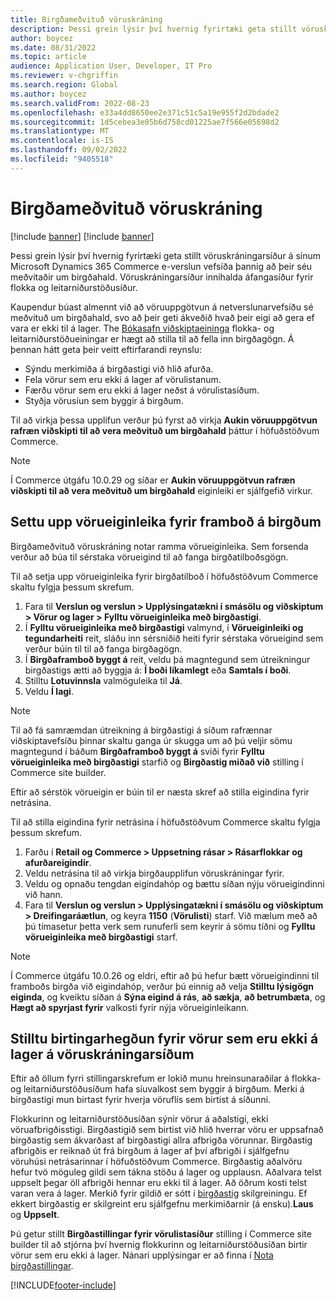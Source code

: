```yaml
---
title: Birgðameðvituð vöruskráning
description: Þessi grein lýsir því hvernig fyrirtæki geta stillt vöruskráningarsíður á sínum Microsoft Dynamics 365 Commerce e-verslun vefsíða þannig að þeir séu meðvitaðir um birgðahald.
author: boycez
ms.date: 08/31/2022
ms.topic: article
audience: Application User, Developer, IT Pro
ms.reviewer: v-chgriffin
ms.search.region: Global
ms.author: boycez
ms.search.validFrom: 2022-08-23
ms.openlocfilehash: e33a4dd8650ee2e371c51c5a19e955f2d2bdade2
ms.sourcegitcommit: 1d5cebea3e05b6d758cd01225ae7f566e05698d2
ms.translationtype: MT
ms.contentlocale: is-IS
ms.lasthandoff: 09/02/2022
ms.locfileid: "9405518"
---
```

# <a name="inventory-aware-product-listing"></a>Birgðameðvituð vöruskráning

[!include [banner](../includes/banner.md)]
[!include [banner](../includes/preview-banner.md)]

Þessi grein lýsir því hvernig fyrirtæki geta stillt vöruskráningarsíður á sínum Microsoft Dynamics 365 Commerce e-verslun vefsíða þannig að þeir séu meðvitaðir um birgðahald. Vöruskráningarsíður innihalda áfangasíður fyrir flokka og leitarniðurstöðusíður.

Kaupendur búast almennt við að vöruuppgötvun á netverslunarvefsíðu sé meðvituð um birgðahald, svo að þeir geti ákveðið hvað þeir eigi að gera ef vara er ekki til á lager. The [Bókasafn viðskiptaeininga](starter-kit-overview.md) flokka- og leitarniðurstöðueiningar er hægt að stilla til að fella inn birgðagögn. Á þennan hátt geta þeir veitt eftirfarandi reynslu:

- Sýndu merkimiða á birgðastigi við hlið afurða.
- Fela vörur sem eru ekki á lager af vörulistanum.
- Færðu vörur sem eru ekki á lager neðst á vörulistasíðum.
- Styðja vörusíun sem byggir á birgðum.

Til að virkja þessa upplifun verður þú fyrst að virkja **Aukin vöruuppgötvun rafræn viðskipti til að vera meðvituð um birgðahald** þáttur í höfuðstöðvum Commerce.

> [!NOTE]
> Í Commerce útgáfu 10.0.29 og síðar er **Aukin vöruuppgötvun rafræn viðskipti til að vera meðvituð um birgðahald** eiginleiki er sjálfgefið virkur.

## <a name="set-up-product-attribute-for-inventory-availability"></a>Settu upp vörueiginleika fyrir framboð á birgðum

Birgðameðvituð vöruskráning notar ramma vörueiginleika. Sem forsenda verður að búa til sérstaka vörueigind til að fanga birgðatilboðsgögn.

Til að setja upp vörueiginleika fyrir birgðatilboð í höfuðstöðvum Commerce skaltu fylgja þessum skrefum.

1. Fara til **Verslun og verslun \> Upplýsingatækni í smásölu og viðskiptum \> Vörur og lager \> Fylltu vörueiginleika með birgðastigi**.
1. Í **Fylltu vörueiginleika með birgðastigi** valmynd, í **Vörueiginleiki og tegundarheiti** reit, sláðu inn sérsniðið heiti fyrir sérstaka vörueigind sem verður búin til til að fanga birgðagögn.
1. Í **Birgðaframboð byggt á** reit, veldu þá magntegund sem útreikningur birgðastigs ætti að byggja á: **Í boði líkamlegt** eða **Samtals í boði**.
1. Stilltu **Lotuvinnsla** valmöguleika til **Já**.
1. Veldu **Í lagi**.

> [!NOTE]
> Til að fá samræmdan útreikning á birgðastigi á síðum rafrænnar viðskiptavefsíðu þinnar skaltu ganga úr skugga um að þú veljir sömu magntegund í báðum **Birgðaframboð byggt á** sviði fyrir **Fylltu vörueiginleika með birgðastigi** starfið og **Birgðastig miðað við** stilling í Commerce site builder.

Eftir að sérstök vörueigin er búin til er næsta skref að stilla eigindina fyrir netrásina.

Til að stilla eigindina fyrir netrásina í höfuðstöðvum Commerce skaltu fylgja þessum skrefum.

1. Farðu í **Retail og Commerce \> Uppsetning rásar \> Rásarflokkar og afurðareigindir**.
1. Veldu netrásina til að virkja birgðaupplifun vöruskráningar fyrir.
1. Veldu og opnaðu tengdan eigindahóp og bættu síðan nýju vörueigindinni við hann.
1. Fara til **Verslun og verslun \> Upplýsingatækni í smásölu og viðskiptum \> Dreifingaráætlun**, og keyra **1150** (**Vörulisti**) starf. Við mælum með að þú tímasetur þetta verk sem runuferli sem keyrir á sömu tíðni og **Fylltu vörueiginleika með birgðastigi** starf.

> [!NOTE]
> Í Commerce útgáfu 10.0.26 og eldri, eftir að þú hefur bætt vörueigindinni til framboðs birgða við eigindahóp, verður þú einnig að velja **Stilltu lýsigögn eiginda**, og kveiktu síðan á **Sýna eigind á rás**, **að sækja**, **að betrumbæta**, og **Hægt að spyrjast fyrir** valkosti fyrir nýja vörueiginleikann.

## <a name="configure-the-display-behavior-for-out-of-stock-products-on-product-listing-pages"></a>Stilltu birtingarhegðun fyrir vörur sem eru ekki á lager á vöruskráningarsíðum

Eftir að öllum fyrri stillingarskrefum er lokið munu hreinsunaraðilar á flokka- og leitarniðurstöðusíðum hafa síuvalkost sem byggir á birgðum. Merki á birgðastigi mun birtast fyrir hverja vöruflís sem birtist á síðunni.

Flokkurinn og leitarniðurstöðusíðan sýnir vörur á aðalstigi, ekki vöruafbrigðisstigi. Birgðastigið sem birtist við hlið hverrar vöru er uppsafnað birgðastig sem ákvarðast af birgðastigi allra afbrigða vörunnar. Birgðastig afbrigðis er reiknað út frá birgðum á lager af því afbrigði í sjálfgefnu vöruhúsi netrásarinnar í höfuðstöðvum Commerce. Birgðastig aðalvöru hefur tvö möguleg gildi sem tákna stöðu á lager og upplausn. Aðalvara telst uppselt þegar öll afbrigði hennar eru ekki til á lager. Að öðrum kosti telst varan vera á lager. Merkið fyrir gildið er sótt í [birgðastig](inventory-buffers-levels.md) skilgreiningu. Ef ekkert birgðastig er skilgreint eru sjálfgefnu merkimiðarnir (á ensku).**Laus** og **Uppselt**.

Þú getur stillt **Birgðastillingar fyrir vörulistasíður** stilling í Commerce site builder til að stjórna því hvernig flokkurinn og leitarniðurstöðusíðan birtir vörur sem eru ekki á lager. Nánari upplýsingar er að finna í [Nota birgðastillingar](inventory-settings.md).

[!INCLUDE[footer-include](../includes/footer-banner.md)]
